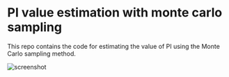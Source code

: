 PI value estimation with monte carlo sampling
=================

This repo contains the code for estimating the value of PI using the Monte Carlo sampling method. 

![screenshot](https://media.giphy.com/media/UsNXB1QDclKpesblDJ/giphy.gif)
